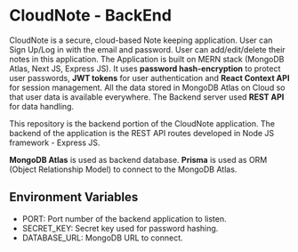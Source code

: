 # CloudNote - BackEnd

CloudNote is a secure, cloud-based Note keeping application. User can Sign Up/Log in with the email and password. User can add/edit/delete their notes in this application. The Application is built on MERN stack (MongoDB Atlas, Next JS, Express JS). It uses **password hash-encryption** to protect user passwords, **JWT tokens** for user authentication and **React Context API** for session management. All the data stored in MongoDB Atlas on Cloud so that user data is available everywhere. The Backend server used **REST API** for data handling.

This repository is the backend portion of the CloudNote application. The backend of the application is the REST API routes developed in Node JS framework - Express JS.

**MongoDB Atlas** is used as backend database. **Prisma** is used as ORM (Object Relationship Model) to connect to the MongoDB Atlas.

## Environment Variables

-   PORT: Port number of the backend application to listen.
-   SECRET_KEY: Secret key used for password hashing.
-   DATABASE_URL: MongoDB URL to connect.
